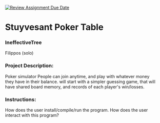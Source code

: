 [![Review Assignment Due Date](https://classroom.github.com/assets/deadline-readme-button-22041afd0340ce965d47ae6ef1cefeee28c7c493a6346c4f15d667ab976d596c.svg)](https://classroom.github.com/a/Vh67aNdh)
# Stuyvesant Poker Table

### IneffectiveTree

Filippos (solo)
       
### Project Description:

Poker simulator
People can join anytime, and play with whatever money they have in their balance.
will start with a simpler guessing game, that will have shared board memory, and records of each player's win/losses.
### Instructions:

How does the user install/compile/run the program.
How does the user interact with this program?
